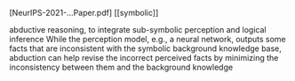 [NeurIPS-2021-...Paper.pdf]
[[symbolic]]

abductive reasoning, to integrate sub-symbolic perception and logical inference
While the perception model, e.g., a neural network, outputs some facts that are inconsistent with the symbolic background knowledge base, abduction can help revise the incorrect perceived facts by minimizing the inconsistency between them and the background knowledge